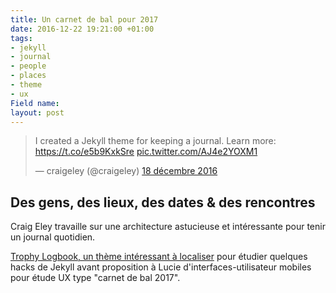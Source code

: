 ```yaml
---
title: Un carnet de bal pour 2017
date: 2016-12-22 19:21:00 +01:00
tags:
- jekyll
- journal
- people
- places
- theme
- ux
Field name: 
layout: post
---
```


<blockquote class="twitter-tweet" data-lang="fr"><p lang="en" dir="ltr">I created a Jekyll theme for keeping a journal. Learn more: <a href="https://t.co/e5b9KxkSre">https://t.co/e5b9KxkSre</a> <a href="https://t.co/AJ4e2YOXM1">pic.twitter.com/AJ4e2YOXM1</a></p>&mdash; craigeley (@craigeley) <a href="https://twitter.com/craigeley/status/810564628984037377">18 décembre 2016</a></blockquote>
<script async src="//platform.twitter.com/widgets.js" charset="utf-8"></script>

## Des gens, des lieux, des dates & des rencontres 

<span class="h-card">Craig Eley</span> travaille sur une architecture astucieuse et intéressante pour tenir un journal quotidien. 

[Trophy Logbook, un thème intéressant à localiser](https://github.com/ChristopheDucamp/trophy-logbook) pour étudier quelques hacks de Jekyll avant proposition à Lucie d'interfaces-utilisateur mobiles pour étude UX type "carnet de bal 2017". 

